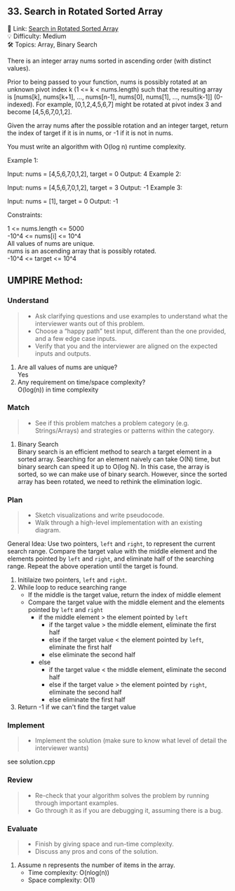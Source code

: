 ## 33. Search in Rotated Sorted Array
🔗 Link: [Search in Rotated Sorted Array](https://leetcode.com/problems/search-in-rotated-sorted-array/description/)  
💡 Difficulty: Medium  
🛠️ Topics: Array, Binary Search

There is an integer array nums sorted in ascending order (with distinct values).

Prior to being passed to your function, nums is possibly rotated at an unknown pivot index k (1 <= k < nums.length) such that the resulting array is [nums[k], nums[k+1], ..., nums[n-1], nums[0], nums[1], ..., nums[k-1]] (0-indexed). For example, [0,1,2,4,5,6,7] might be rotated at pivot index 3 and become [4,5,6,7,0,1,2].

Given the array nums after the possible rotation and an integer target, return the index of target if it is in nums, or -1 if it is not in nums.

You must write an algorithm with O(log n) runtime complexity.

 

Example 1:

Input: nums = [4,5,6,7,0,1,2], target = 0
Output: 4
Example 2:

Input: nums = [4,5,6,7,0,1,2], target = 3
Output: -1
Example 3:

Input: nums = [1], target = 0
Output: -1
 

Constraints:

1 <= nums.length <= 5000  
-10^4 <= nums[i] <= 10^4  
All values of nums are unique.  
nums is an ascending array that is possibly rotated.  
-10^4 <= target <= 10^4  

## UMPIRE Method:

### Understand
> - Ask clarifying questions and use examples to understand what the interviewer wants out of this problem.
> - Choose a “happy path” test input, different than the one provided, and a few edge case inputs.
> - Verify that you and the interviewer are aligned on the expected inputs and outputs.
1. Are all values of nums are unique?  
   Yes
2. Any requirement on time/space complexity?  
   O(log(n)) in time complexity
### Match
> - See if this problem matches a problem category (e.g. Strings/Arrays) and strategies or patterns within the category.
1. Binary Search  
   Binary search is an efficient method to search a target element in a sorted array. Searching for an element naively can take O(N) time, but binary search can speed it up
   to O(log N). In this case, the array is sorted, so we can make use of binary search. However, since the sorted array has been rotated, we need to rethink the elimination logic.
### Plan
> - Sketch visualizations and write pseudocode.
> - Walk through a high-level implementation with an existing diagram.

General Idea: Use two pointers, `left` and `right`,  to represent the current search range. Compare the target value with the middle element and the elements pointed by `left` and 
`right`, and eliminate half of the searching range. Repeat the above operation until the target is found.
1. Initilaize two pointers,  `left` and `right`.
2. While loop to reduce searching range
   - If the middle is the target value, return the index of middle element
   - Compare the target value with the middle element and the elements pointed by `left` and `right`
     - if the middle element > the element pointed by `left`
       - if the target value > the middle element, eliminate the first half
       - else if the target value < the element pointed by `left`, eliminate the first half
       - else eliminate the second half
     - else
       - if the target value < the middle element, eliminate the second half
       - else if the target value > the element pointed by `right`, eliminate the second half
       - else eliminate the first half
4. Return -1 if we can't find the target value

### Implement
> - Implement the solution (make sure to know what level of detail the interviewer wants)  

see solution.cpp
### Review
> - Re-check that your algorithm solves the problem by running through important examples.
> - Go through it as if you are debugging it, assuming there is a bug.
### Evaluate
> - Finish by giving space and run-time complexity.
> - Discuss any pros and cons of the solution.
1. Assume n represents the number of items in the array.
   - Time complexity: O(nlog(n))
   - Space complexity: O(1)


